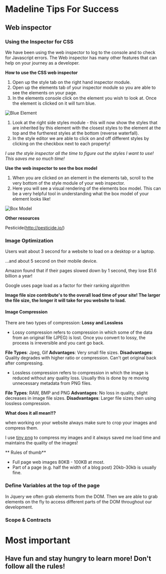 # Madeline Tips For Success

## Web inspector

### Using the Inspector for CSS

We have been using the web inspector to log to the console and to check for Javascript errors. The Web inspector has many other features that can help on your journey as a developer.

**How to use the CSS web inspector**

1. Open up the style tab on the right hand inspector module.
1. Open up the elements tab of your inspector module so you are able to see the elements on your page.
1. In the elements console click on the element you wish to look at. Once the element is clicked on it will turn blue.

![Blue Element](/images/blue_element.png)

1. Look at the right side styles module - this will now show the styles that are inherited by this element with the closest styles to the element at the top and the furtherest styles at the bottom (reverse waterfall).
1. In the style editor we are able to click on and off different styles by clicking on the checkbox next to each property!

_I use the style inspector all the time to figure out the styles I want to use! This saves me so much time!_

**Use the web inspector to see the box model**

1. When you are clicked on an element in the elements tab, scroll to the very bottom of the style module of your web inspector.
1. Here you will see a visual rendering of the elements box model. This can be a very helpful tool in understanding what the box model of your element looks like!

![Box Model](/images/box_model.png)


**Other resources**

Pesticide(http://pesticide.io/)


### Image Optimization

Users wait about 3 second for a website to load on a desktop or a laptop.

...and about 5 second on their mobile device.

Amazon found that if their pages slowed down by 1 second, they lose $1.6 billion a year!

Google uses page load as a factor for their ranking algorithm

**Image file size contribute's to the overall load time of your site! The larger the file size, the longer it will take for you website to load.**

#### Image Compression

There are two types of compression: **Lossy and Lossless**

* Lossy compression refers to compression in which some of the data from an original file (JPEG) is lost. Once you convert to lossy, the process is irreversible and you cant go back.

**File Types**: Jpeg, Gif
**Advantages**: Very small file sizes.
**Disadvantages**: Quality degrades with higher ratio or compression. Can't get original back after compressing.

* Lossless compression refers to compression in which the image is reduced without any quality loss. Usually this is done by re moving unnecessary metadata from PNG files.

**File Types**: RAW, BMP and PNG
**Advantages**: No loss in quality, slight decreases in image file sizes.
**Disadvantages**: Larger file sizes then using lossless compression.

**What does it all mean!!?**

when working on your website always make sure to crop your images and compress them.

I use [tiny png](https://tinypng.com/) to compress my images and it always saved me load time and maintains the quality of the images!

** Rules of thumb**

* Full page web images 80KB - 100KB at most.
* Part of a page (e.g. half the width of a blog post) 20kb-30kb is usually fine.


### Define Variables at the top of the page

In Jquery we often grab elements from the DOM. Then we are able to grab elements on the fly to access different parts of the DOM throughout our development.

### Scope & Contracts


# **Most important**
## Have fun and stay hungry to learn more! Don't follow all the rules!
